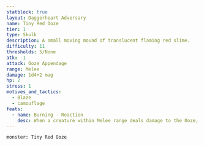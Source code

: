 ```yaml
---
statblock: true
layout: Daggerheart Adversary
name: Tiny Red Ooze
tier: 1
type: Skulk
description: A small moving mound of translucent flaming red slime.
difficulty: 11
thresholds: 5/None
atk: -1
attack: Ooze Appendage
range: Melee
damage: 1d4+2 mag
hp: 2
stress: 1
motives_and_tactics:
  - Blaze
  - camouflage
feats:
  - name: Burning - Reaction
    desc: When a creature within Melee range deals damage to the Ooze, they take 1d6 direct magic damage.
---
```


```statblock
monster: Tiny Red Ooze
```